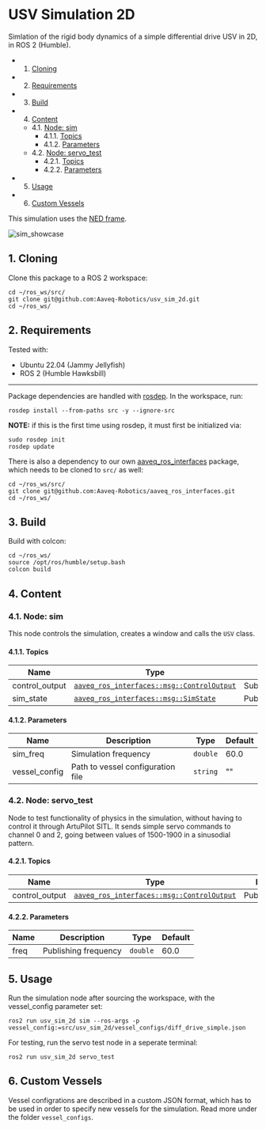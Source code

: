 # USV Simulation 2D

Simlation of the rigid body dynamics of a simple differential drive USV in 2D, in ROS 2 (Humble).

<!-- vscode-markdown-toc -->
* 1. [Cloning](#Cloning)
* 2. [Requirements](#Requirements)
* 3. [Build](#Build)
* 4. [Content](#Content)
	* 4.1. [Node: sim](#Node:sim)
		* 4.1.1. [Topics](#Topics)
		* 4.1.2. [Parameters](#Parameters)
	* 4.2. [Node: servo_test](#Node:servo_test)
		* 4.2.1. [Topics](#Topics-1)
		* 4.2.2. [Parameters](#Parameters-1)
* 5. [Usage](#Usage)
* 6. [Custom Vessels](#CustomVessels)

<!-- vscode-markdown-toc-config
	numbering=true
	autoSave=true
	/vscode-markdown-toc-config -->
<!-- /vscode-markdown-toc -->


This simulation uses the [NED frame](https://docs.advancednavigation.com/boreas-d/NedCoordSystem.htm).

![sim_showcase](assets/images/sim_showcase.gif)
##  1. <a name='Cloning'></a>Cloning

Clone this package to a ROS 2 workspace:
```
cd ~/ros_ws/src/
git clone git@github.com:Aaveq-Robotics/usv_sim_2d.git
cd ~/ros_ws/
```

##  2. <a name='Requirements'></a>Requirements
Tested with:
- Ubuntu 22.04 (Jammy Jellyfish)
- ROS 2 (Humble Hawksbill)

---

Package dependencies are handled with [rosdep](https://docs.ros.org/en/foxy/Tutorials/Intermediate/Rosdep.html). In the workspace, run:

```
rosdep install --from-paths src -y --ignore-src
```

**NOTE:** if this is the first time using rosdep, it must first be initialized via:
```
sudo rosdep init
rosdep update
```

There is also a dependency to our own [aaveq_ros_interfaces](https://github.com/Aaveq-Robotics/aaveq_ros_interfaces) package, which needs to be cloned to `src/` as well:
```
cd ~/ros_ws/src/
git clone git@github.com:Aaveq-Robotics/aaveq_ros_interfaces.git
cd ~/ros_ws/
```

##  3. <a name='Build'></a>Build

Build with colcon:
```
cd ~/ros_ws/
source /opt/ros/humble/setup.bash
colcon build
```

##  4. <a name='Content'></a>Content

###  4.1. <a name='Node:sim'></a>Node: sim
This node controls the simulation, creates a window and calls the `USV` class.
####  4.1.1. <a name='Topics'></a>Topics

| Name      |Type   | I/O   |
| ---       | ---   | ---   |
| control_output | [`aaveq_ros_interfaces::msg::ControlOutput`](https://github.com/Aaveq-Robotics/aaveq_ros_interfaces/blob/main/msg/ControlOutput.msg) | Subscriber |
| sim_state | [`aaveq_ros_interfaces::msg::SimState`](https://github.com/Aaveq-Robotics/aaveq_ros_interfaces/blob/main/msg/SimState.msg) | Publisher |

####  4.1.2. <a name='Parameters'></a>Parameters
| Name      	| Description   					|Type   	| Default	|
| ---       	| ---   							| ---   	| ---		|
| sim_freq 		| Simulation frequency 				| `double` 	| 60.0		|
| vessel_config | Path to vessel configuration file	| `string` 	| ""		|

###  4.2. <a name='Node:servo_test'></a>Node: servo_test
Node to test functionality of physics in the simulation, without having to control it through ArtuPilot SITL. It sends simple servo commands to channel 0 and 2, going between values of 1500-1900 in a sinusodial pattern.

####  4.2.1. <a name='Topics-1'></a>Topics

| Name      |Type   | I/O   |
| ---       | ---   | ---   |
| control_output | [`aaveq_ros_interfaces::msg::ControlOutput`](https://github.com/Aaveq-Robotics/aaveq_ros_interfaces/blob/main/msg/ControlOutput.msg) | Publisher |


####  4.2.2. <a name='Parameters-1'></a>Parameters
| Name  | Description   		|Type   	| Default	|
| ---   | ---   				| ---   	| ---		|
| freq	| Publishing frequency 	| `double` 	| 60.0		|



##  5. <a name='Usage'></a>Usage

Run the simulation node after sourcing the workspace, with the vessel_config parameter set:
```
ros2 run usv_sim_2d sim --ros-args -p vessel_config:=src/usv_sim_2d/vessel_configs/diff_drive_simple.json
```

For testing, run the servo test node in a seperate terminal:
```
ros2 run usv_sim_2d servo_test
```

##  6. <a name='CustomVessels'></a>Custom Vessels

Vessel configrations are described in a custom JSON format, which has to be used in order to specify new vessels for the simulation. Read more under the folder `vessel_configs`.


